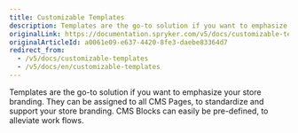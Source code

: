 ```yaml
---
title: Customizable Templates
description: Templates are the go-to solution if you want to emphasize your store branding.
originalLink: https://documentation.spryker.com/v5/docs/customizable-templates
originalArticleId: a0061e09-e637-4420-8fe3-daebe83364d7
redirect_from:
  - /v5/docs/customizable-templates
  - /v5/docs/en/customizable-templates
---
```


Templates are the go-to solution if you want to emphasize your store branding. They can be assigned to all CMS Pages, to standardize and support your store branding. CMS Blocks can easily be pre-defined, to alleviate work flows.
